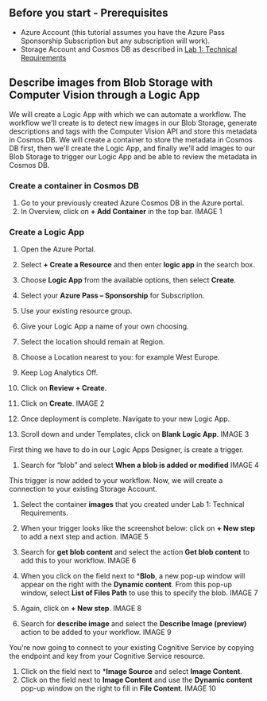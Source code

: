 ## Before you start - Prerequisites
- Azure Account (this tutorial assumes you have the Azure Pass Sponsorship Subscription but any subscription will work). 
- Storage Account and Cosmos DB as described in [Lab 1: Technical Requirements](https://github.com/MicrosoftLearning/AI-100-Design-Implement-Azure-AISol/blob/master/Lab1-Technical_Requirements/02-Technical_Requirements.md)

## Describe images from Blob Storage with Computer Vision through a Logic App
We will create a Logic App with which we can automate a workflow. The workflow we'll create is to detect new images in our Blob Storage, generate descriptions and tags with the Computer Vision API and store this metadata in Cosmos DB. We will create a container to store the metadata in Cosmos DB first, then we'll create the Logic App, and finally we'll add images to our Blob Storage to trigger our Logic App and be able to review the metadata in Cosmos DB. 

### Create a container in Cosmos DB
1. Go to your previously created Azure Cosmos DB in the Azure portal.
2. In Overview, click on **+ Add Container** in the top bar.
IMAGE 1

### Create a Logic App
1.	Open the Azure Portal.
2.	Select **+ Create a Resource** and then enter **logic app** in the search box.
3.	Choose **Logic App** from the available options, then select **Create**.
4.	Select your **Azure Pass – Sponsorship** for Subscription.
5.	Use your existing resource group.
6.	Give your Logic App a name of your own choosing.
7.	Select the location should remain at Region.
8.	Choose a Location nearest to you: for example West Europe.
9.	Keep Log Analytics Off. 
10.	Click on **Review + Create**.
11.	Click on **Create**. 
IMAGE 2

1. Once deployment is complete. Navigate to your new Logic App. 
1. Scroll down and under Templates, click on **Blank Logic App**. 
IMAGE 3

First thing we have to do in our Logic Apps Designer, is create a trigger. 
1. Search for “blob” and select **When a blob is added or modified**
IMAGE 4

This trigger is now added to your workflow. 
Now, we will create a connection to your existing Storage Account.
1. Select the container **images** that you created under Lab 1: Technical Requirements.
1. When your trigger looks like the screenshot below: click on **+ New step** to add a next step and action.
IMAGE 5

1. Search for **get blob content** and select the action **Get blob content** to add this to your workflow. 
IMAGE 6

1. When you click on the field next to ***Blob**, a new pop-up window will appear on the right with the **Dynamic content**. From this pop-up window, select **List of Files Path** to use this to specify the blob.
IMAGE 7 

1. Again, click on **+ New step**. 
IMAGE 8

1. Search for **describe image** and select the **Describe Image (preview)** action to be added to your workflow.
IMAGE 9 

You're now going to connect to your existing Cognitive Service by copying the endpoint and key from your Cognitive Service resource. 
1. Click on the field next to ***Image Source** and select **Image Content**.
1. Click on the field next to **Image Content** and use the **Dynamic content** pop-up window on the right to fill in **File Content**.
IMAGE 10

